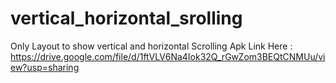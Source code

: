 # vertical_horizontal_srolling
Only Layout to show vertical and horizontal Scrolling
Apk Link Here : https://drive.google.com/file/d/1ftVLV6Na4Iok32Q_rGwZom3BEQtCNMUu/view?usp=sharing

